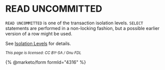 # READ UNCOMMITTED

`READ UNCOMMITTED` is one of the transaction isolation levels. `SELECT` statements are performed in a non-locking fashion, but a possible earlier version of a row might be used.

See [Isolation Levels](set-transaction.md#isolation-levels) for details.

<sub>_This page is licensed: CC BY-SA / Gnu FDL_</sub>

{% @marketo/form formId="4316" %}
